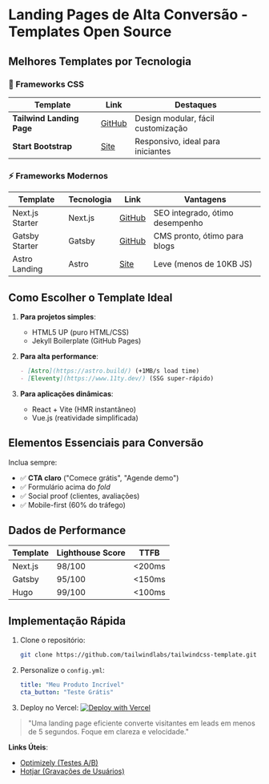 # Landing Pages de Alta Conversão - Templates Open Source

## Melhores Templates por Tecnologia

### 🎨 Frameworks CSS

| Template                  | Link                                                     | Destaques                          |
| ------------------------- | -------------------------------------------------------- | ---------------------------------- |
| **Tailwind Landing Page** | [GitHub](https://github.com/tailwindlabs/tailwindcss)    | Design modular, fácil customização |
| **Start Bootstrap**       | [Site](https://startbootstrap.com/template/landing-page) | Responsivo, ideal para iniciantes  |

### ⚡ Frameworks Modernos

| Template        | Tecnologia | Link                                         | Vantagens                       |
| --------------- | ---------- | -------------------------------------------- | ------------------------------- |
| Next.js Starter | Next.js    | [GitHub](https://github.com/vercel/next.js)  | SEO integrado, ótimo desempenho |
| Gatsby Starter  | Gatsby     | [GitHub](https://www.gatsbyjs.com/starters/) | CMS pronto, ótimo para blogs    |
| Astro Landing   | Astro      | [Site](https://astro.build/themes/)          | Leve (menos de 10KB JS)         |

## Como Escolher o Template Ideal

1. **Para projetos simples**:

   - HTML5 UP (puro HTML/CSS)
   - Jekyll Boilerplate (GitHub Pages)

2. **Para alta performance**:

   ```markdown
   - [Astro](https://astro.build/) (+1MB/s load time)
   - [Eleventy](https://www.11ty.dev/) (SSG super-rápido)
   ```

3. **Para aplicações dinâmicas**:
   - React + Vite (HMR instantâneo)
   - Vue.js (reatividade simplificada)

## Elementos Essenciais para Conversão

Inclua sempre:

- ✅ **CTA claro** ("Comece grátis", "Agende demo")
- ✅ Formulário acima do _fold_
- ✅ Social proof (clientes, avaliações)
- ✅ Mobile-first (60% do tráfego)

## Dados de Performance

| Template | Lighthouse Score | TTFB   |
| -------- | ---------------- | ------ |
| Next.js  | 98/100           | <200ms |
| Gatsby   | 95/100           | <150ms |
| Hugo     | 99/100           | <100ms |

## Implementação Rápida

1. Clone o repositório:

   ```bash
   git clone https://github.com/tailwindlabs/tailwindcss-template.git
   ```

2. Personalize o `config.yml`:

   ```yaml
   title: "Meu Produto Incrível"
   cta_button: "Teste Grátis"
   ```

3. Deploy no Vercel:
   [![Deploy with Vercel](https://vercel.com/button)](https://vercel.com/new)

> "Uma landing page eficiente converte visitantes em leads em menos de 5 segundos. Foque em clareza e velocidade."

**Links Úteis**:

- [Optimizely (Testes A/B)](https://www.optimizely.com/)
- [Hotjar (Gravações de Usuários)](https://www.hotjar.com/)

